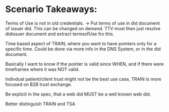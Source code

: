 # Scenario Takeaways:

Terms of Use is not in old credentials. -> Put terms of use in did document of issuer did.
This can be changed on demand. TTV must then just resolve didissuer document and extract termsofUse fro this.


Time based aspect of TRAIN, where you want to have pointers only for a specific time. Could be done via more info in the DNS System, or in the did document. 

Basically I want to know if the pointer is valid since WHEN, and if there were timeframes where it was NOT valid.

Indivdual patient/client trust might not be the best use case, TRAIN is more focused on B2B trust exchange.

Be explicit in the spec, that a web did MUST be a well known web did.

Better distinguish TRAIN and TSA
